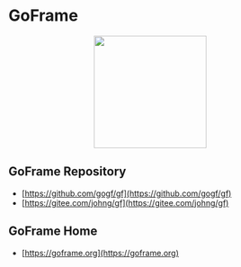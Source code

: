# GoFrame
<div align=center>
    <img src="https://goframe.org/logo.png" width="200"/>
</div>

## GoFrame Repository
* [https://github.com/gogf/gf](https://github.com/gogf/gf)
* [https://gitee.com/johng/gf](https://gitee.com/johng/gf)

## GoFrame Home
* [https://goframe.org](https://goframe.org)
